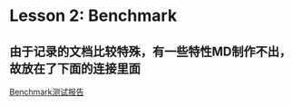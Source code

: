# Lesson 2: Benchmark

## 由于记录的文档比较特殊，有一些特性MD制作不出，故放在了下面的连接里面
[Benchmark测试报告](https://www.notion.so/TIDB-Benchmark-bbc8da74845049cd96e14204738a840f)
